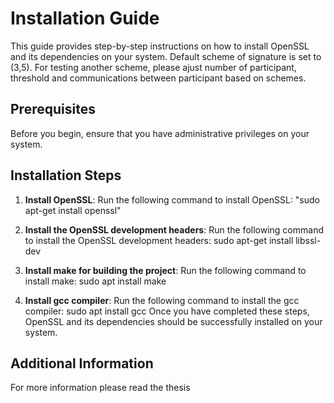 # Installation Guide

This guide provides step-by-step instructions on how to install OpenSSL and its dependencies on your system. 
Default scheme of signature is set to (3,5). For testing another scheme, please ajust number of participant,
threshold and communications between participant based on schemes.

## Prerequisites
Before you begin, ensure that you have administrative privileges on your system.

## Installation Steps

1. **Install OpenSSL**: Run the following command to install OpenSSL:
"sudo apt-get install openssl"

2. **Install the OpenSSL development headers**: Run the following command to install the OpenSSL development headers:
sudo apt-get install libssl-dev
3. **Install make for building the project**: Run the following command to install make:
sudo apt install make
4. **Install gcc compiler**: Run the following command to install the gcc compiler:
sudo apt install gcc
Once you have completed these steps, OpenSSL and its dependencies should be successfully installed on your system.

## Additional Information
For more information please read the thesis

